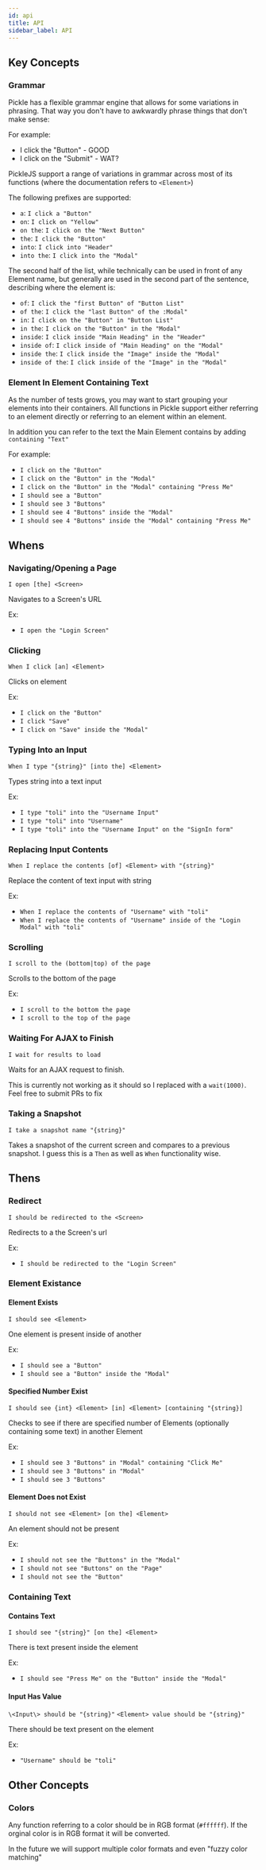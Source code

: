 ```yaml
---
id: api
title: API
sidebar_label: API
---
```


## Key Concepts
### Grammar
Pickle has a flexible grammar engine that allows for some variations in phrasing. That way you don't have to awkwardly phrase things that don't make sense:

For example:
* I click the "Button" - GOOD
* I click on the "Submit" - WAT?

PickleJS support a range of variations in grammar across most of its functions (where the documentation refers to `<Element>`)

The following prefixes are supported:
* `a`: `I click a "Button"`
* `on`: `I click on "Yellow"`
* `on the`: `I click on the "Next Button"`
* `the`: `I click the "Button"`
* `into`: `I click into "Header"`
*  `into the`: `I click into the "Modal"`

The second half of the list, while technically can be used in front of any Element name, but generally are used in the second part of the sentence, describing where the element is:

* `of`: `I click the "first Button" of "Button List"`
* `of the`: `I click the "last Button" of the :Modal"`
* `in`: `I click on the "Button" in "Button List"`
* `in the`: `I click on the "Button" in the "Modal"`
* `inside`: `I click inside "Main Heading" in the "Header"`
* `inside of`: `I click inside of "Main Heading" on the "Modal"`
* `inside the`: `I click inside the "Image" inside the "Modal"`
* `inside of the`: `I click inside of the "Image" in the "Modal"`

### Element In Element Containing Text
As the number of tests grows, you may want to start grouping your elements into their containers. All functions in Pickle support either referring to an element directly or referring to an element within an element.

In addition you can refer to the text the Main Element contains by adding `containing "Text"`

For example:
* `I click on the "Button"`
* `I click on the "Button" in the "Modal"`
* `I click on the "Button" in the "Modal" containing "Press Me"`
* `I should see a "Button"`
* `I should see 3 "Buttons"`
* `I should see 4 "Buttons" inside the "Modal"`
* `I should see 4 "Buttons" inside the "Modal" containing "Press Me"`

## Whens
### Navigating/Opening a Page 
`I open [the] <Screen>`

Navigates to a Screen's URL

Ex:
* `I open the "Login Screen"`

### Clicking
`When I click [an] <Element>`

Clicks on element

Ex:
* `I click on the "Button"`
* `I click "Save"`
* `I click on "Save" inside the "Modal"`


### Typing Into an Input
`When I type "{string}" [into the] <Element>`

Types string into a text input

Ex:
* `I type "toli" into the "Username Input"`
* `I type "toli" into "Username"`
* `I type "toli" into the "Username Input" on the "SignIn form"`

### Replacing Input Contents
`When I replace the contents [of] <Element> with "{string}"`

Replace the content of text input with string

Ex:
* `When I replace the contents of "Username" with "toli"`
* `When I replace the contents of "Username" inside of the "Login Modal" with "toli"`

### Scrolling
`I scroll to the (bottom|top) of the page`

Scrolls to the bottom of the page

Ex:
* `I scroll to the bottom the page`
* `I scroll to the top of the page`


### Waiting For AJAX to Finish
`I wait for results to load`

Waits for an AJAX request to finish.

This is currently not working as it should so I replaced with a `wait(1000)`. Feel free to submit PRs to fix

### Taking a Snapshot
`I take a snapshot name "{string}"`

Takes a snapshot of the current screen and compares to a previous snapshot. I guess this is a `Then` as well as `When` functionality wise.

## Thens
### Redirect 
`I should be redirected to the <Screen>`

Redirects to a the Screen's url

Ex:
* `I should be redirected to the "Login Screen"`

### Element Existance
#### Element Exists
`I should see <Element>`

One element is present inside of another

Ex:
* `I should see a "Button"`
* `I should see a "Button" inside the "Modal"`

#### Specified Number Exist
`I should see {int} <Element> [in] <Element> [containing "{string}]`

Checks to see if there are specified number of Elements (optionally containing some text) in another Element

Ex:
* `I should see 3 "Buttons" in "Modal" containing "Click Me"`
* `I should see 3 "Buttons" in "Modal"`
* `I should see 3 "Buttons"`

#### Element Does not Exist
`I should not see <Element> [on the] <Element>`

An element should not be present

Ex:
* `I should not see the "Buttons" in the "Modal"`
* `I should not see "Buttons" on the "Page"`
* `I should not see the "Button"`

### Containing Text
#### Contains Text
`I should see "{string}" [on the] <Element>`

There is text present inside the element

Ex:
* `I should see "Press Me" on the "Button" inside the "Modal"`

#### Input Has Value
`\<Input\> should be "{string}"`
`<Element> value should be "{string}"`

There should be text present on the element

Ex:
* `"Username" should be "toli"`

## Other Concepts
### Colors
Any function referring to a color should be in RGB format (`#ffffff`). If the orginal color is in RGB format it will be converted.

In the future we will support multiple color formats and even "fuzzy color matching"

###